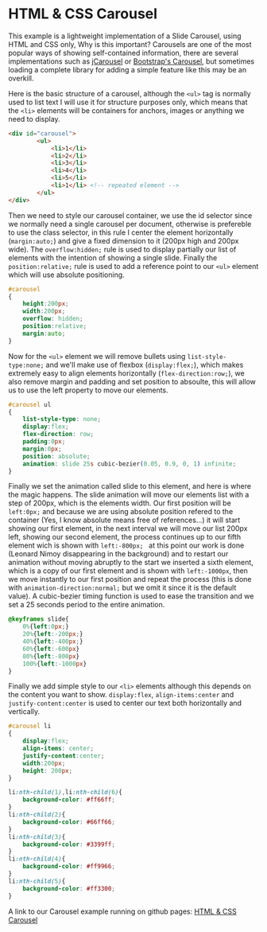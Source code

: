 # HTML & CSS Carousel

This example is a lightweight implementation of a Slide Carousel, using HTML and CSS only, Why is this important? Carousels are one of the most popular ways of showing self-contained information, there are several implementations such as [jCarousel](http://sorgalla.com/jcarousel/) or [Bootstrap's Carousel](https://getbootstrap.com/examples/carousel/), but sometimes loading a complete library for adding a simple feature like this may be an overkill.

Here is the basic structure of a carousel, although the `<ul>` tag is normally used to list text I will use it for structure purposes only, which means that the `<li>` elements will be containers for anchors, images or anything we need to display.
``` html
<div id="carousel">
        <ul>
            <li>1</li>
            <li>2</li>
            <li>3</li>
            <li>4</li>
            <li>5</li>
            <li>1</li> <!-- repeated element -->
        </ul>
</div>
```

Then we need to style our carousel container, we use the id selector since we normally need a single carousel per document, otherwise is prefereble to use the class selector, in this rule I center the element horizontally (`margin:auto;`) and give a fixed dimension to it (200px high and 200px wide). The `overflow:hidden;` rule is used to display partially our list of elements with the intention of showing a single slide. Finally the `position:relative;` rule is used to add a reference point to our `<ul>` element which will use absolute positioning.

``` css
#carousel
{
    height:200px;
    width:200px;
    overflow: hidden;
    position:relative;
    margin:auto;
}
```

Now for the `<ul>` element we will remove bullets using `list-style-type:none;` and we'll make use of flexbox (`display:flex;`), which makes extremely easy to align elements horizontally (`flex-direction:row;`), we also remove margin and padding and set position to absoulte, this will allow us to use the left property to move our elements. 

``` css
#carousel ul
{
    list-style-type: none;
    display:flex;
    flex-direction: row;
    padding:0px;
    margin:0px;
    position: absolute; 
    animation: slide 25s cubic-bezier(0.05, 0.9, 0, 1) infinite;
}
```

Finally we set the animation called slide to this element, and here is where the magic happens. The slide animation will move our elements list with a step of 200px, which is the elements width. Our first position will be `left:0px;` and because we are using absolute position refered to the container (Yes, I know absolute means free of references...) it will start showing our first element, in the next interval we will move our list 200px left, showing our second element, the process continues up to our fifth element wich is shown with `left:-800px; ` at this point our work is done (Leonard Nimoy disappearing in the background) and to restart our animation without moving abruptly to the start we inserted a sixth element, which is a copy of our first element and is shown with `left:-1000px`, then we move instantly to our first position and repeat the process (this is done with `animation-direction:normal;` but we omit it since it is the default value). A cubic-bezier timing function is used to ease the transition and we set a 25 seconds period to the entire animation. 

```css
@keyframes slide{
    0%{left:0px;}
    20%{left:-200px;}
    40%{left:-400px;}
    60%{left:-600px}
    80%{left:-800px}
    100%{left:-1000px}
}
```
Finally we add simple style to our `<li>` elements although this depends on the content you want to show. `display:flex`, `align-items:center` and `justify-content:center` is used to center our text both horizontally and vertically.

```css
#carousel li
{
    display:flex;
    align-items: center;
    justify-content:center;
    width:200px;
    height: 200px;
}

li:nth-child(1),li:nth-child(6){
    background-color: #ff66ff;
}
li:nth-child(2){
    background-color: #66ff66;
}
li:nth-child(3){
    background-color: #3399ff;
}
li:nth-child(4){
    background-color: #ff9966;
}
li:nth-child(5){
    background-color: #ff3300;
}
```

A link to our Carousel example running on github pages: [HTML & CSS Carousel](https://alejandromdz.github.io/html_css_carroussel/)
